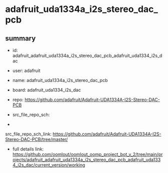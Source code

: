 # adafruit_uda1334a_i2s_stereo_dac_pcb
 
## summary 
* id: adafruit_adafruit_uda1334a_i2s_stereo_dac_pcb_adafruit_uda1334_i2s_dac
* user: adafruit
* name: adafruit_uda1334a_i2s_stereo_dac_pcb
* board: adafruit_uda1334_i2s_dac
* repo: https://github.com/adafruit/Adafruit-UDA1334A-I2S-Stereo-DAC-PCB



* src_file_repo_sch: 
*
 src_file_repo_sch_link: https://github.com/adafruit/Adafruit-UDA1334A-I2S-Stereo-DAC-PCB/tree/master/
* full details link: https://github.com/oomlout/oomlout_oomp_project_bot_v_2/tree/main/projects/adafruit_adafruit_uda1334a_i2s_stereo_dac_pcb_adafruit_uda1334_i2s_dac/current_version/working  






